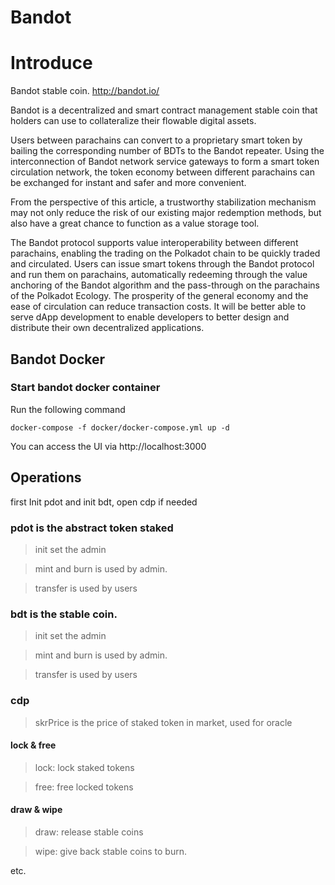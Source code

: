 # Bandot

Introduce
===

Bandot stable coin. http://bandot.io/

Bandot is a decentralized and smart contract management stable coin that holders can use to collateralize their flowable digital assets.

Users between parachains can convert to a proprietary smart token by bailing the corresponding number of BDTs to the Bandot repeater. Using the interconnection of Bandot network service gateways to form a smart token circulation network, the token economy between different parachains can be exchanged for instant and safer and more convenient.

From the perspective of this article, a trustworthy stabilization mechanism may not only reduce the risk of our existing major redemption methods, but also have a great chance to function as a value storage tool.

The Bandot protocol supports value interoperability between different parachains, enabling the trading on the Polkadot chain to be quickly traded and circulated. Users can issue smart tokens through the Bandot protocol and run them on parachains, automatically redeeming through the value anchoring of the Bandot algorithm and the pass-through on the parachains of the Polkadot Ecology. The prosperity of the general economy and the ease of circulation can reduce transaction costs. It will be better able to serve dApp development to enable developers to better design and distribute their own decentralized applications.

## Bandot Docker

### Start bandot docker container

Run the following command
```
docker-compose -f docker/docker-compose.yml up -d
```
You can access the UI via http://localhost:3000

## Operations

first Init pdot and init bdt, open cdp if needed

### pdot is the abstract token staked 

>init set the admin 

>mint and burn is used by admin.

>transfer is used by users

### bdt is the stable coin.

>init set the admin 

>mint and burn is used by admin.

>transfer is used by users

### cdp

> skrPrice is the price of staked token in market, used for oracle

#### lock & free
> lock: lock staked tokens 

> free: free locked tokens

#### draw & wipe
> draw: release stable coins 

> wipe: give back stable coins to burn.

etc.


